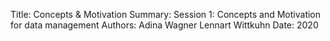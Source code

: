 Title:   Concepts & Motivation
Summary: Session 1: Concepts and Motivation for data management
Authors: Adina Wagner
         Lennart Wittkuhn
Date:    2020